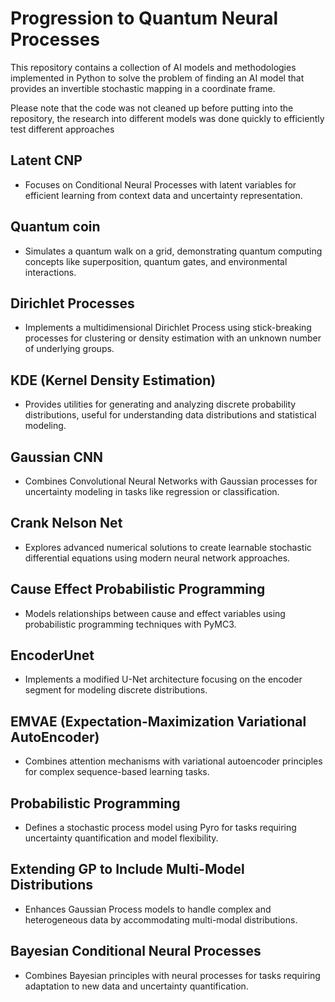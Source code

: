 # Progression to Quantum Neural Processes

This repository contains a collection of AI models and methodologies implemented in Python to solve the problem of finding an AI model that provides an invertible stochastic mapping in a coordinate frame. 

Please note that the code was not cleaned up before putting into the repository, the research into different models was done quickly to efficiently test different approaches

## Latent CNP
- Focuses on Conditional Neural Processes with latent variables for efficient learning from context data and uncertainty representation.

## Quantum coin
- Simulates a quantum walk on a grid, demonstrating quantum computing concepts like superposition, quantum gates, and environmental interactions.

## Dirichlet Processes
- Implements a multidimensional Dirichlet Process using stick-breaking processes for clustering or density estimation with an unknown number of underlying groups.

## KDE (Kernel Density Estimation)
- Provides utilities for generating and analyzing discrete probability distributions, useful for understanding data distributions and statistical modeling.

## Gaussian CNN
- Combines Convolutional Neural Networks with Gaussian processes for uncertainty modeling in tasks like regression or classification.

## Crank Nelson Net
- Explores advanced numerical solutions to create learnable stochastic differential equations using modern neural network approaches.

## Cause Effect Probabilistic Programming
- Models relationships between cause and effect variables using probabilistic programming techniques with PyMC3.

## EncoderUnet
- Implements a modified U-Net architecture focusing on the encoder segment for modeling discrete distributions.

## EMVAE (Expectation-Maximization Variational AutoEncoder)
- Combines attention mechanisms with variational autoencoder principles for complex sequence-based learning tasks.

## Probabilistic Programming
- Defines a stochastic process model using Pyro for tasks requiring uncertainty quantification and model flexibility.

## Extending GP to Include Multi-Model Distributions
- Enhances Gaussian Process models to handle complex and heterogeneous data by accommodating multi-modal distributions.

## Bayesian Conditional Neural Processes
- Combines Bayesian principles with neural processes for tasks requiring adaptation to new data and uncertainty quantification.


